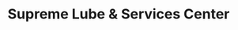 ---
title: "Supreme Lube & Services Center"
url: /willow-springs/supreme-lube-und-services-center/
shop: Autowerkstatt
---